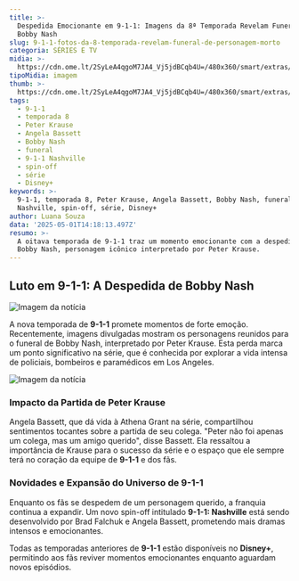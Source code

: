 ```yaml
---
title: >-
  Despedida Emocionante em 9-1-1: Imagens da 8ª Temporada Revelam Funeral de
  Bobby Nash
slug: 9-1-1-fotos-da-8-temporada-revelam-funeral-de-personagem-morto
categoria: SÉRIES E TV
midia: >-
  https://cdn.ome.lt/2SyLeA4qgoM7JA4_Vj5jdBCqb4U=/480x360/smart/extras/conteudos/omelete_THUMB_-_2025-05-01T105741.846.png
tipoMidia: imagem
thumb: >-
  https://cdn.ome.lt/2SyLeA4qgoM7JA4_Vj5jdBCqb4U=/480x360/smart/extras/conteudos/omelete_THUMB_-_2025-05-01T105741.846.png
tags:
  - 9-1-1
  - temporada 8
  - Peter Krause
  - Angela Bassett
  - Bobby Nash
  - funeral
  - 9-1-1 Nashville
  - spin-off
  - série
  - Disney+
keywords: >-
  9-1-1, temporada 8, Peter Krause, Angela Bassett, Bobby Nash, funeral, 9-1-1
  Nashville, spin-off, série, Disney+
author: Luana Souza
data: '2025-05-01T14:18:13.497Z'
resumo: >-
  A oitava temporada de 9-1-1 traz um momento emocionante com a despedida de
  Bobby Nash, personagem icônico interpretado por Peter Krause.
---
```


## Luto em 9-1-1: A Despedida de Bobby Nash

![Imagem da notícia](https://cdn.ome.lt/keJjxgtp_83abNaFKhkR5Ml4bW0=/fit-in/837x500/smart/uploads/conteudo/fotos/a_1_xw125QQ.png)

A nova temporada de **9-1-1** promete momentos de forte emoção. Recentemente, imagens divulgadas mostram os personagens reunidos para o funeral de Bobby Nash, interpretado por Peter Krause. Esta perda marca um ponto significativo na série, que é conhecida por explorar a vida intensa de policiais, bombeiros e paramédicos em Los Angeles.

![Imagem da notícia](https://cdn.ome.lt/FHcwqJjYfpK5djIAcFFQV7yH3sc=/fit-in/837x500/smart/uploads/conteudo/fotos/a_bJRO6zB.png)

### Impacto da Partida de Peter Krause

Angela Bassett, que dá vida à Athena Grant na série, compartilhou sentimentos tocantes sobre a partida de seu colega. "Peter não foi apenas um colega, mas um amigo querido", disse Bassett. Ela ressaltou a importância de Krause para o sucesso da série e o espaço que ele sempre terá no coração da equipe de **9-1-1** e dos fãs.

### Novidades e Expansão do Universo de 9-1-1

Enquanto os fãs se despedem de um personagem querido, a franquia continua a expandir. Um novo spin-off intitulado **9-1-1: Nashville** está sendo desenvolvido por Brad Falchuk e Angela Bassett, prometendo mais dramas intensos e emocionantes.

Todas as temporadas anteriores de **9-1-1** estão disponíveis no **Disney+**, permitindo aos fãs reviver momentos emocionantes enquanto aguardam novos episódios.
